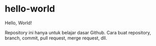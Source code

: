 # hello-world

Hello, World!

Repository ini hanya untuk belajar dasar Github.
Cara buat repository, branch, commit, pull request, merge request, dll.
